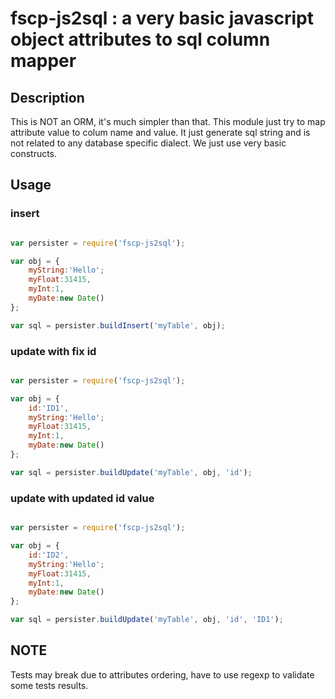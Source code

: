 # fscp-js2sql : a very basic javascript object attributes to sql column mapper

## Description

This is NOT an ORM, it's much simpler than that. This module just try to map attribute value to colum name and value.
It just generate sql string and is not related to any database specific dialect. We just use very basic constructs.

## Usage

### insert

``` javascript

var persister = require('fscp-js2sql');

var obj = {
	myString:'Hello';
	myFloat:31415,
	myInt:1,
	myDate:new Date()
};

var sql = persister.buildInsert('myTable', obj);

``` 


### update with fix id

``` javascript

var persister = require('fscp-js2sql');

var obj = {
	id:'ID1',
	myString:'Hello';
	myFloat:31415,
	myInt:1,
	myDate:new Date()
};

var sql = persister.buildUpdate('myTable', obj, 'id');

``` 

### update with updated id value

``` javascript

var persister = require('fscp-js2sql');

var obj = {
	id:'ID2',
	myString:'Hello';
	myFloat:31415,
	myInt:1,
	myDate:new Date()
};

var sql = persister.buildUpdate('myTable', obj, 'id', 'ID1');

``` 




## NOTE

Tests may break due to attributes ordering, have to use regexp to validate some tests results.